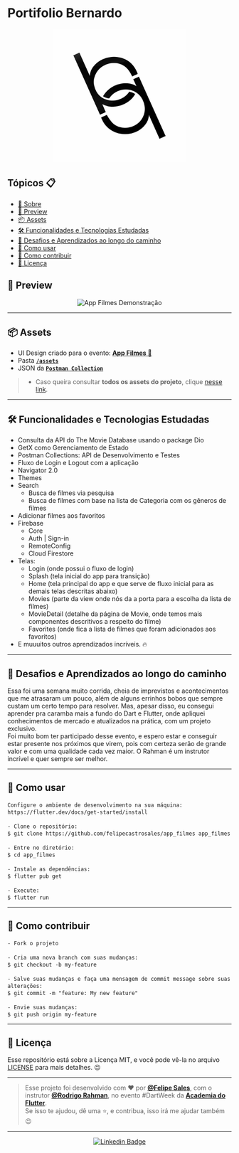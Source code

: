 # Portifolio Bernardo
<p align="center">
    <img src="model/images/logoo.png" width="300" alt="Logo"/>
</p>


<h2>Tópicos 📋</h2>

   <p>

   - [📖 Sobre](#-sobre)
   - [📱 Preview](#-preview)
   - [📦 Assets](#-assets)
   - [🛠️ Funcionalidades e Tecnologias Estudadas](#%EF%B8%8F-funcionalidades-e-tecnologias-estudadas)
   - [🤯 Desafios e Aprendizados ao longo do caminho](#-desafios-e-aprendizados-ao-longo-do-caminho)
   - [🤔 Como usar](#-como-usar)
   - [💪 Como contribuir](#-como-contribuir)
   - [📝 Licença](#-licença)

   </p>


<h2>📱 Preview</h2>

   <p align="center">
      <img src=".github/raw/giftela.gif" width="400" alt="App Filmes Demonstração">
   </p>

---

<h2>📦 Assets</h2>

- UI Design criado para o evento: <a href="https://www.figma.com/file/uxIIdBQowPYx5KS9nGHS4A/Filmes">**App Filmes 📱**</a>
- Pasta <a href="https://drive.google.com/file/d/1Bv1YnYTVx08qFnRuH2Fgtyi1e7mIkJ5t/view?usp=sharing">**`/assets`**</a>
- JSON da <a href="https://drive.google.com/file/d/1UH-FWWrK0jV3TSYOGjh3a7g-IZRjzNpU/view?usp=sharing">**`Postman Collection`**</a>
> * Caso queira consultar **todos os assets do projeto**, clique <a href="https://drive.google.com/file/d/1UH-FWWrK0jV3TSYOGjh3a7g-IZRjzNpU/view?usp=sharing">nesse link</a>. 

---   

<h2>🛠️ Funcionalidades e Tecnologias Estudadas</h2>

- Consulta da API do The Movie Database usando o package Dio
- GetX como Gerenciamento de Estado
- Postman Collections: API de Desenvolvimento e Testes
- Fluxo de Login e Logout com a aplicação
- Navigator 2.0
- Themes
- Search
  - Busca de filmes via pesquisa
  - Busca de filmes com base na lista de Categoria com os gêneros de filmes
- Adicionar filmes aos favoritos 
- Firebase
  - Core
  - Auth | Sign-in
  - RemoteConfig
  - Cloud Firestore
- Telas: 
  - Login (onde possui o fluxo de login)
  - Splash (tela inicial do app para transição)
  - Home (tela principal do app e que serve de fluxo inicial para as demais telas descritas abaixo)
  - Movies (parte da view onde nós da a porta para a escolha da lista de filmes)
  - MovieDetail (detalhe da página de Movie, onde temos mais componentes descritivos a respeito do filme)
  - Favorites (onde fica a lista de filmes que foram adicionados aos favoritos)
- E muuuitos outros aprendizados incríveis. 🔥
   </p>

---

<h2>🤯 Desafios e Aprendizados ao longo do caminho</h2>

   <p>
   Essa foi uma semana muito corrida, cheia de imprevistos e acontecimentos que me atrasaram um pouco, além de alguns errinhos bobos que sempre custam um certo tempo para resolver. Mas, apesar disso, eu consegui aprender pra caramba mais a fundo do Dart e Flutter, onde apliquei conhecimentos de mercado e atualizados na prática, com um projeto exclusivo.<br>
   Foi muito bom ter participado desse evento, e espero estar e conseguir estar presente nos próximos que virem, pois com certeza serão de grande valor e com uma qualidade cada vez maior. O Rahman é um instrutor incrível e quer sempre ser melhor.<br>
   </p>

---

<h2>🤔 Como usar</h2>

   ```
   Configure o ambiente de desenvolvimento na sua máquina:
   https://flutter.dev/docs/get-started/install

   - Clone o repositório:
   $ git clone https://github.com/felipecastrosales/app_filmes app_filmes

   - Entre no diretório:
   $ cd app_filmes

   - Instale as dependências:
   $ flutter pub get

   - Execute:
   $ flutter run
   ```

---

<h2>💪 Como contribuir</h2>

   ```
   - Fork o projeto 

   - Cria uma nova branch com suas mudanças:
   $ git checkout -b my-feature

   - Salve suas mudanças e faça uma mensagem de commit message sobre suas alterações:
   $ git commit -m "feature: My new feature"

   - Envie suas mudanças:
   $ git push origin my-feature
   ```

---

<h2>📝 Licença</h2>

<p>
   Esse repositório está sobre a Licença MIT, e você pode vê-la no arquivo <a href="https://github.com/felipecastrosales/app_filmes/blob/master/LICENSE">LICENSE</a> para mais detalhes. 😉
</p>

---

   >Esse projeto foi desenvolvido com ❤️ por **[@Felipe Sales](https://www.linkedin.com/in/felipecastrosales/)**, com o instrutor **[@Rodrigo Rahman](https://br.linkedin.com/in/rodrigo-rahman)**, no evento #DartWeek da **[Academia do Flutter](https://hotmart.com/product/academia-do-flutter/O24924684W)**.<br>
   Se isso te ajudou, dê uma ⭐, e contribua, isso irá me ajudar também 😉

---

   <div align="center">

   [![Linkedin Badge](https://img.shields.io/badge/-Felipe%20Sales-292929?style=flat-square&logo=Linkedin&logoColor=white&link=https://www.linkedin.com/in/felipecastrosales/)](https://www.linkedin.com/in/felipecastrosales/)

   </div>


